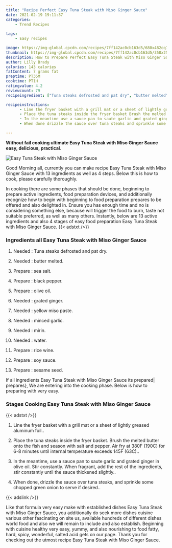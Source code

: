 ```yaml
---
title: "Recipe Perfect Easy Tuna Steak with Miso Ginger Sauce"
date: 2021-02-19 19:11:37
categories:
    - Trend Recipes
    
tags:
    - Easy recipes

image: https://img-global.cpcdn.com/recipes/7ff142ac0cb163d5/680x482cq70/easy-tuna-steak-with-miso-ginger-sauce-recipe-main-photo.jpg
thumbnail: https://img-global.cpcdn.com/recipes/7ff142ac0cb163d5/350x250cq70/easy-tuna-steak-with-miso-ginger-sauce-recipe-main-photo.jpg
description: How to Prepare Perfect Easy Tuna Steak with Miso Ginger Sauce with 13 ingredients and 4 stages of easy cooking.
author: Lilly Brady
calories: 143 calories
fatContent: 7 grams fat
preptime: PT36M
cooktime: PT1H
ratingvalue: 4.2
reviewcount: 79
recipeingredient: ["Tuna steaks defrosted and pat dry", "butter melted", "sea salt", "black pepper", "olive oil", "grated ginger", "yellow miso paste", "minced garlic", "mirin", "water", "rice wine", "soy sauce", "sesame seed"]

recipeinstructions: 
      - Line the fryer basket with a grill mat or a sheet of lightly greased aluminum foil 
      - Place the tuna steaks inside the fryer basket Brush the melted butter onto the fish and season with salt and pepper Air fry at 380F 190C for 68 minutes until internal temperature exceeds 145F 63C 
      - In the meantime use a sauce pan to saute garlic and grated ginger in olive oil Stir constantly When fragrant add the rest of the ingredients stir constantly until the sauce thickened slightly 
      - When done drizzle the sauce over tuna steaks and sprinkle some chopped green onion to serve if desired

---
```




**Without fail cooking ultimate Easy Tuna Steak with Miso Ginger Sauce easy, delicious, practical**. 


![Easy Tuna Steak with Miso Ginger Sauce](https://img-global.cpcdn.com/recipes/7ff142ac0cb163d5/680x482cq70/easy-tuna-steak-with-miso-ginger-sauce-recipe-main-photo.jpg "Easy Tuna Steak with Miso Ginger Sauce")




Good Morning all, currently you can make recipe Easy Tuna Steak with Miso Ginger Sauce with 13 ingredients as well as 4 steps. Below this is how to cook, please carefully thoroughly.

In cooking there are some phases that should be done, beginning to prepare active ingredients, food preparation devices, and additionally recognize how to begin with beginning to food preparation prepares to be offered and also delighted in. Ensure you has enough time and no is considering something else, because will trigger the food to burn, taste not suitable preferred, as well as many others. Instantly, below are 13 active ingredients and also 4 stages of easy food preparation Easy Tuna Steak with Miso Ginger Sauce.
{{< adstxt />}}

### Ingredients all Easy Tuna Steak with Miso Ginger Sauce


1. Needed  : Tuna steaks defrosted and pat dry.

1. Needed  : butter melted.

1. Prepare  : sea salt.

1. Prepare  : black pepper.

1. Prepare  : olive oil.

1. Needed  : grated ginger.

1. Needed  : yellow miso paste.

1. Needed  : minced garlic.

1. Needed  : mirin.

1. Needed  : water.

1. Prepare  : rice wine.

1. Prepare  : soy sauce.

1. Prepare  : sesame seed.



If all ingredients Easy Tuna Steak with Miso Ginger Sauce its prepared| prepares}, We are entering into the cooking phase. Below is how to preparing with very easy.

### Stages Cooking Easy Tuna Steak with Miso Ginger Sauce

{{< adstxt />}}


1. Line the fryer basket with a grill mat or a sheet of lightly greased aluminum foil..



1. Place the tuna steaks inside the fryer basket. Brush the melted butter onto the fish and season with salt and pepper. Air fry at 380F (190C) for 6-8 minutes until internal temperature exceeds 145F (63C)..



1. In the meantime, use a sauce pan to saute garlic and grated ginger in olive oil. Stir constantly. When fragrant, add the rest of the ingredients, stir constantly until the sauce thickened slightly..



1. When done, drizzle the sauce over tuna steaks, and sprinkle some chopped green onion to serve if desired..





{{< adslink />}}

Like that formula very easy make with established dishes Easy Tuna Steak with Miso Ginger Sauce, you additionally do seek more dishes cuisine various other fascinating on site us, available hundreds of different dishes world food and also we will remain to include and also establish. Beginning with cuisine healthy very easy, yummy, and also nourishing to food fatty, hard, spicy, wonderful, salted acid gets on our page. Thank you for checking out the utmost recipe Easy Tuna Steak with Miso Ginger Sauce.
